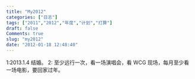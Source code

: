 ```yaml
---
title: "My2012"
categories: ["日志"]
tags: ["2011","2012","年度","计划","打算"]
draft: false
Comments: true
slug: "my2012"
date: "2012-01-18 12:48:40"
---
```


1:2013.1.4 结婚。
2: 至少远行一次，看一场演唱会，看 WCG 现场，每月至少看一场电影，要回家过年。



